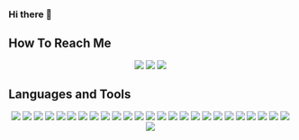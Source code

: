 ### Hi there 👋



## How To Reach Me

<p align="center"> 
<a href="https://www.linkedin.com/in/kameron-farshchian/">
<img src="https://img.shields.io/badge/LinkedIn-0077B5?style=for-the-badge&logo=linkedin&logoColor=white"></a> 
<a href="mailto:kfarshchian@gmail.com">
<img src="https://img.shields.io/badge/Gmail-D14836?style=for-the-badge&logo=gmail&logoColor=white"></a> 
<a href="https://kfarshchian.netlify.app/">
<img src="https://img.shields.io/badge/My_Portfolio-yellow?style=for-the-badge&logo=AngelList&logoColor=white"></a></p> 

## Languages and Tools

<p align="center">
  <img src="https://img.shields.io/badge/Visual_Studio_Code-0078d7.svg?style=for-the-badge&logo=visual-studio-code&logoColor=white">
  <img src="https://img.shields.io/badge/GitHub-100000?style=for-the-badge&logo=github&logoColor=white">
  <img src="https://img.shields.io/badge/HTML-239120?style=for-the-badge&logo=html5&logoColor=white">
  <img src="https://img.shields.io/badge/CSS-239120?&style=for-the-badge&logo=css3&logoColor=white">
  <img src="https://img.shields.io/badge/Git-335c67?style=for-the-badge">
  <img src="https://img.shields.io/badge/Advanced_CSS-e09f3e?style=for-the-badge">
  <img src="https://img.shields.io/badge/JavaScript-F7DF1E?style=for-the-badge&logo=javascript&logoColor=black">
  <img src="https://img.shields.io/badge/Web_API's-9e2a2b?style=for-the-badge">
  <img src="https://img.shields.io/badge/Third_Party_API's-540b0e?style=for-the-badge">
  <img src="https://img.shields.io/badge/Server_Side_API's-335c67?style=for-the-badge">
  <img src="https://img.shields.io/badge/bulma-00D0B1?style=for-the-badge&logo=bulma&logoColor=white">
  <img src="https://img.shields.io/badge/Node.js-43853D?style=for-the-badge&logo=node.js&logoColor=white">
  <img src="https://img.shields.io/badge/Express.js-404D59?style=for-the-badge">
  <img src="https://img.shields.io/badge/MySQL-005C84?style=for-the-badge&logo=mysql&logoColor=white">
  <img src="https://img.shields.io/badge/Object_Oriented_Programming-9e2a2b?style=for-the-badge">
  <img src="https://img.shields.io/badge/Heroku-430098?style=for-the-badge&logo=heroku&logoColor=white">
  <img src="https://img.shields.io/badge/Insomnia-black?style=for-the-badge&logo=insomnia&logoColor=5849BE">
  <img src="https://img.shields.io/badge/Model_View_Controller-540b0e?style=for-the-badge">
  <img src="https://img.shields.io/badge/NoSQL-335c67?style=for-the-badge">
  <img src="https://img.shields.io/badge/MongoDB-4EA94B?style=for-the-badge&logo=mongodb&logoColor=white">
  <img src="https://img.shields.io/badge/Progressive_Web_Applications-e09f3e?style=for-the-badge">
  <img src="https://img.shields.io/badge/React-20232A?style=for-the-badge&logo=react&logoColor=61DAFB">
  <img src="https://img.shields.io/badge/MERN-9e2a2b?style=for-the-badge">
  <img src="https://img.shields.io/badge/State-540b0e?style=for-the-badge">
  <img src="https://img.shields.io/badge/adobe-%23FF0000.svg?style=for-the-badge&logo=adobe&logoColor=white">
   <img src="https://img.shields.io/badge/docker-%230db7ed.svg?style=for-the-badge&logo=docker&logoColor=white">
<!--    <img src="">
  <img src="">
  <img src="">
  <img src=""> -->
</p>





<!--
**kfarshchian/kfarshchian** is a ✨ _special_ ✨ repository because its `README.md` (this file) appears on your GitHub profile.

Here are some ideas to get you started:

- 🔭 I’m currently working on ...
- 🌱 I’m currently learning ...
- 👯 I’m looking to collaborate on ...
- 🤔 I’m looking for help with ...
- 💬 Ask me about ...
- 📫 How to reach me: ...
- 😄 Pronouns: ...
- ⚡ Fun fact: ...
-->
